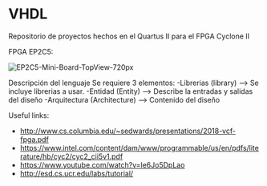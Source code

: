 # VHDL
Repositorio de proyectos hechos en el Quartus II para el FPGA Cyclone II

FPGA EP2C5:


![EP2C5-Mini-Board-TopView-720px](https://user-images.githubusercontent.com/79501343/109391923-82131800-78e7-11eb-951d-8f1cfb0a77e1.jpg)

Descripción del lenguaje
Se requiere 3 elementos:
-Librerias (library) --> Se incluye librerias a usar.
-Entidad (Entity) --> Describe la entradas y salidas del diseño
-Arquitectura (Architecture) --> Contenido del diseño 

Useful links:
- http://www.cs.columbia.edu/~sedwards/presentations/2018-vcf-fpga.pdf
- https://www.intel.com/content/dam/www/programmable/us/en/pdfs/literature/hb/cyc2/cyc2_cii5v1.pdf
- https://www.youtube.com/watch?v=le6Jo5DpLao
- http://esd.cs.ucr.edu/labs/tutorial/
